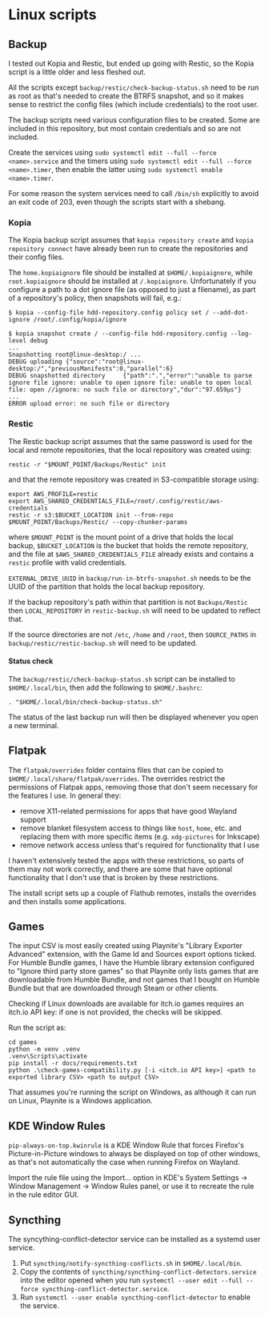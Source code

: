 Linux scripts
=============

## Backup

I tested out Kopia and Restic, but ended up going with Restic, so the Kopia script is a little older and less fleshed out.

All the scripts except `backup/restic/check-backup-status.sh` need to be run as root as that's needed to create the BTRFS snapshot, and so it makes sense to restrict the config files (which include credentials) to the root user.

The backup scripts need various configuration files to be created. Some are included in this repository, but most contain credentials and so are not included.

Create the services using `sudo systemctl edit --full --force <name>.service` and the timers using `sudo systemctl edit --full --force <name>.timer`, then enable the latter using `sudo systemctl enable <name>.timer`.

For some reason the system services need to call `/bin/sh` explicitly to avoid an exit code of 203, even though the scripts start with a shebang.

### Kopia

The Kopia backup script assumes that `kopia repository create` and `kopia repository connect` have already been run to create the repositories and their config files.

The `home.kopiaignore` file should be installed at `$HOME/.kopiaignore`, while `root.kopiaignore` should be installed at `/.kopiaignore`. Unfortunately if you configure a path to a dot ignore file (as opposed to just a filename), as part of a repository's policy, then snapshots will fail, e.g.:

```
$ kopia --config-file hdd-repository.config policy set / --add-dot-ignore /root/.config/kopia/ignore

$ kopia snapshot create / --config-file hdd-repository.config --log-level debug
...
Snapshotting root@linux-desktop:/ ...
DEBUG uploading {"source":"root@linux-desktop:/","previousManifests":0,"parallel":6}
DEBUG snapshotted directory     {"path":".","error":"unable to parse ignore file ignore: unable to open ignore file: unable to open local file: open //ignore: no such file or directory","dur":"97.659µs"}
...
ERROR upload error: no such file or directory
```

### Restic

The Restic backup script assumes that the same password is used for the local and remote repositories, that the local repository was created using:

```
restic -r "$MOUNT_POINT/Backups/Restic" init
```

and that the remote repository was created in S3-compatible storage using:

```
export AWS_PROFILE=restic
export AWS_SHARED_CREDENTIALS_FILE=/root/.config/restic/aws-credentials
restic -r s3:$BUCKET_LOCATION init --from-repo $MOUNT_POINT/Backups/Restic/ --copy-chunker-params
```

where `$MOUNT_POINT` is the mount point of a drive that holds the local backup, `$BUCKET_LOCATION` is the bucket that holds the remote repository, and the file at `$AWS_SHARED_CREDENTIALS_FILE` already exists and contains a `restic` profile with valid credentials.

`EXTERNAL_DRIVE_UUID` in `backup/run-in-btrfs-snapshot.sh` needs to be the UUID of the partition that holds the local backup repository.

If the backup repository's path within that partition is not `Backups/Restic` then `LOCAL_REPOSITORY` in `restic-backup.sh` will need to be updated to reflect that.

If the source directories are not `/etc`, `/home` and `/root`, then `SOURCE_PATHS` in `backup/restic/restic-backup.sh` will need to be updated.

#### Status check

The `backup/restic/check-backup-status.sh` script can be installed to `$HOME/.local/bin`, then add the following to `$HOME/.bashrc`:

```
. "$HOME/.local/bin/check-backup-status.sh"
```

The status of the last backup run will then be displayed whenever you open a new terminal.

## Flatpak

The `flatpak/overrides` folder contains files that can be copied to `$HOME/.local/share/flatpak/overrides`. The overrides restrict the permissions of Flatpak apps, removing those that don't seem necessary for the features I use. In general they:

- remove X11-related permissions for apps that have good Wayland support
- remove blanket filesystem access to things like `host`, `home`, etc. and replacing them with more specific items (e.g. `xdg-pictures` for Inkscape)
- remove network access unless that's required for functionality that I use

I haven't extensively tested the apps with these restrictions, so parts of them may not work correctly, and there are some that have optional functionality that I don't use that is broken by these restrictions.

The install script sets up a couple of Flathub remotes, installs the overrides and then installs some applications.

## Games

The input CSV is most easily created using Playnite's "Library Exporter Advanced" extension, with the Game Id and Sources export options ticked. For Humble Bundle games, I have the Humble library extension configured to "Ignore third party store games" so that Playnite only lists games that are downloadable from Humble Bundle, and not games that I bought on Humble Bundle but that are downloaded through Steam or other clients.

Checking if Linux downloads are available for itch.io games requires an itch.io API key: if one is not provided, the checks will be skipped.

Run the script as:

```
cd games
python -m venv .venv
.venv\Scripts\activate
pip install -r docs/requirements.txt
python .\check-games-compatibility.py [-i <itch.io API key>] <path to exported library CSV> <path to output CSV>
```

That assumes you're running the script on Windows, as although it can run on Linux, Playnite is a Windows application.

## KDE Window Rules

`pip-always-on-top.kwinrule` is a KDE Window Rule that forces Firefox's Picture-in-Picture windows to always be displayed on top of other windows, as that's not automatically the case when running Firefox on Wayland.

Import the rule file using the Import... option in KDE's System Settings -> Window Management -> Window Rules panel, or use it to recreate the rule in the rule editor GUI.

## Syncthing

The syncything-conflict-detector service can be installed as a systemd user service.

1. Put `syncthing/notify-syncthing-conflicts.sh` in `$HOME/.local/bin`.
2. Copy the contents of `syncthing/syncthing-conflict-detectors.service` into the editor opened when you run `systemctl --user edit --full --force syncthing-conflict-detector.service`.
3. Run `systemctl --user enable syncthing-conflict-detector` to enable the service.
